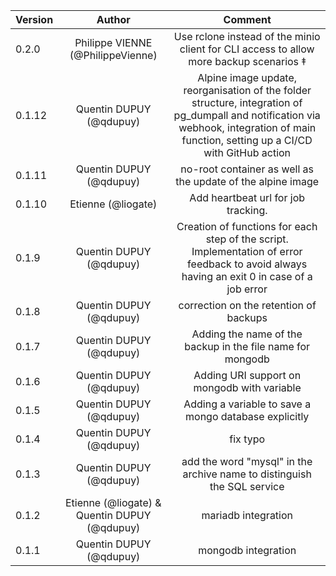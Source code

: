 | Version |                    Author                    |                                                                   Comment                                                                   |
| ------- | :------------------------------------------: | :-----------------------------------------------------------------------------------------------------------------------------------------: |
| 0.2.0   |          Philippe VIENNE (@PhilippeVienne)   |                       Use rclone instead of the minio client for CLI access to allow more backup scenarios           ‡                       |
| 0.1.12   |              Quentin DUPUY (@qdupuy)              |   Alpine image update, reorganisation of the folder structure, integration of pg_dumpall and notification via webhook, integration of main function, setting up a CI/CD with GitHub action  |
| 0.1.11   |              Quentin DUPUY (@qdupuy)              |                                                     no-root container as well as the update of the alpine image                                                     |
| 0.1.10   |              Etienne (@liogate)              |                                                     Add heartbeat url for job tracking.                                                     |
| 0.1.9   |           Quentin DUPUY (@qdupuy)            | Creation of functions for each step of the script. Implementation of error feedback to avoid always having an exit 0 in case of a job error |
| 0.1.8   |           Quentin DUPUY (@qdupuy)            |                                                   correction on the retention of backups                                                    |
| 0.1.7   |           Quentin DUPUY (@qdupuy)            |                                         Adding the name of the backup in the file name for mongodb                                          |
| 0.1.6   |           Quentin DUPUY (@qdupuy)            |                                                 Adding URI support on mongodb with variable                                                 |
| 0.1.5   |           Quentin DUPUY (@qdupuy)            |                                            Adding a variable to save a mongo database explicitly                                            |
| 0.1.4   |           Quentin DUPUY (@qdupuy)            |                                                                  fix typo                                                                   |
| 0.1.3   |           Quentin DUPUY (@qdupuy)            |                                   add the word "mysql" in the archive name to distinguish the SQL service                                   |
| 0.1.2   | Etienne (@liogate) & Quentin DUPUY (@qdupuy) |                                                             mariadb integration                                                             |
| 0.1.1   |           Quentin DUPUY (@qdupuy)            |                                                             mongodb integration                                                             |
